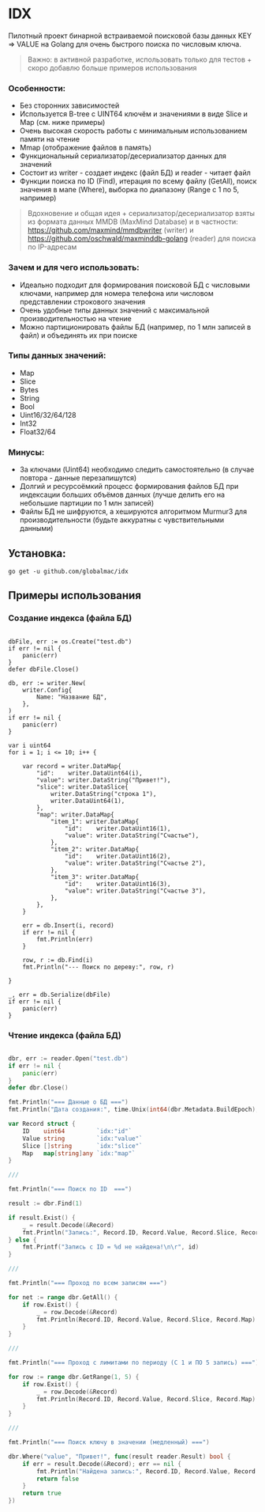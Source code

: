 # IDX

Пилотный проект бинарной встраиваемой поисковой базы данных KEY => VALUE на Golang для очень быстрого поиска по числовым ключа.

> Важно: в активной разработке, использовать только для тестов + скоро добавлю больше примеров использования

### Особенности: 

- Без сторонних зависимостей
- Используется B-tree с UINT64 ключём и значениями в виде Slice и Map (см. ниже примеры)
- Очень высокая скорость работы с минимальным использованием памяти на чтение
- Mmap (отображение файлов в память)
- Функциональный сериализатор/десериализатор данных для значений
- Состоит из writer - создает индекс (файл БД) и reader - читает файл
- Функции поиска по ID (Find), итерация по всему файлу (GetAll), поиск значения в мапе (Where), выборка по диапазону (Range с 1 по 5, например)

> Вдохновение и общая идея + сериализатор/десериализатор взяты из формата данных MMDB (MaxMind Database) и в частности: https://github.com/maxmind/mmdbwriter (writer) и https://github.com/oschwald/maxminddb-golang (reader) для поиска по IP-адресам

### Зачем и для чего использовать:

- Идеально подходит для формирования поисковой БД с числовыми ключами, например для номера телефона или числовом представлении строкового значения
- Очень удобные типы данных значений с максимальной производительностью на чтение
- Можно партиционировать файлы БД (например, по 1 млн записей в файл) и объединять их при поиске

### Типы данных значений:

- Map
- Slice
- Bytes
- String
- Bool
- Uint16/32/64/128
- Int32
- Float32/64

### Минусы:

- За ключами (Uint64) необходимо следить самостоятельно (в случае повтора - данные перезапишутся)
- Долгий и ресурсоёмкий процесс формирования файлов БД при индексации больших объёмов данных (лучше делить его на небольшие партиции по 1 млн записей)
- Файлы БД не шифруются, а хешируются алгоритмом Murmur3 для производительности (будьте аккуратны с чувствительными данными)

## Установка:

```
go get -u github.com/globalmac/idx
```

## Примеры использования


### Создание индекса (файла БД)

```golang

dbFile, err := os.Create("test.db")
if err != nil {
    panic(err)
}
defer dbFile.Close()

db, err := writer.New(
    writer.Config{
        Name: "Название БД",
    },
)
if err != nil {
    panic(err)
}

var i uint64
for i = 1; i <= 10; i++ {

    var record = writer.DataMap{
        "id":    writer.DataUint64(i),
        "value": writer.DataString("Привет!"),
        "slice": writer.DataSlice{
            writer.DataString("строка 1"),
            writer.DataUint64(1),
        },
        "map": writer.DataMap{
            "item_1": writer.DataMap{
                "id":    writer.DataUint16(1),
                "value": writer.DataString("Счастье"),
            },
            "item_2": writer.DataMap{
                "id":    writer.DataUint16(2),
                "value": writer.DataString("Счастье 2"),
            },
            "item_3": writer.DataMap{
                "id":    writer.DataUint16(3),
                "value": writer.DataString("Счастье 3"),
            },
        },
    }
    
    err = db.Insert(i, record)
    if err != nil {
        fmt.Println(err)
    }
    
    row, r := db.Find(i)
    fmt.Println("--- Поиск по дереву:", row, r)

}

_, err = db.Serialize(dbFile)
if err != nil {
    panic(err)
}

```

### Чтение индекса (файла БД)

```go

dbr, err := reader.Open("test.db")
if err != nil {
    panic(err)
}
defer dbr.Close()

fmt.Println("=== Данные о БД ===")
fmt.Println("Дата создания:", time.Unix(int64(dbr.Metadata.BuildEpoch), 0).Format("2006-01-02 в 15:01:05"), "Кол-во узлов:", dbr.Metadata.NodeCount)

var Record struct {
    ID    uint64         `idx:"id"`
    Value string         `idx:"value"`
    Slice []string       `idx:"slice"`
    Map   map[string]any `idx:"map"`
}

///

fmt.Println("=== Поиск по ID  ===")

result := dbr.Find(1)

if result.Exist() {
    _ = result.Decode(&Record)
    fmt.Println("Запись:", Record.ID, Record.Value, Record.Slice, Record.Map)
} else {
	fmt.Printf("Запись c ID = %d не найдена!\n\r", id)
}

///

fmt.Println("=== Проход по всем записям ===")

for net := range dbr.GetAll() {
    if row.Exist() {
        _ = row.Decode(&Record)
        fmt.Println(Record.ID, Record.Value, Record.Slice, Record.Map)
    }
}

///

fmt.Println("=== Проход с лимитами по периоду (С 1 и ПО 5 запись) ===")

for row := range dbr.GetRange(1, 5) {
    if row.Exist() {
        _ = row.Decode(&Record)
        fmt.Println(Record.ID, Record.Value, Record.Slice, Record.Map)
    }
}

///

fmt.Println("=== Поиск ключу в значении (медленный) ===")

dbr.Where("value", "Привет!", func(result reader.Result) bool {
	if err = result.Decode(&Record); err == nil {
		fmt.Println("Найдена запись:", Record.ID, Record.Value, Record.Slice, Record.Map)
		return false
	}
	return true
})


```